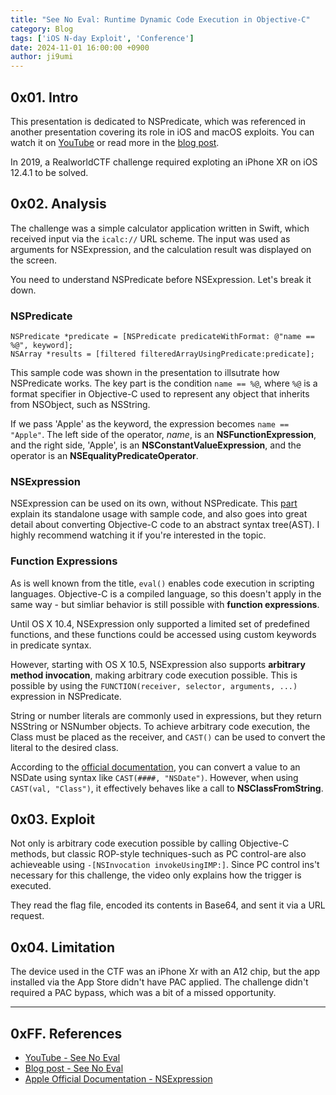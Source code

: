```yaml
---
title: "See No Eval: Runtime Dynamic Code Execution in Objective-C"
category: Blog
tags: ['iOS N-day Exploit', 'Conference']
date: 2024-11-01 16:00:00 +0900
author: ji9umi
---
```


## 0x01. Intro

This presentation is dedicated to NSPredicate, which was referenced in another presentation covering its role in iOS and macOS exploits. You can watch it on [YouTube](https://youtu.be/dvvFWa3Nm2M?si=rGhAKKm2GmSGSLi4) or read more in the [blog post](https://codecolor.ist/2021/01/16/see-no-eval-runtime-code-execution-objc/).

In 2019, a RealworldCTF challenge required exploting an iPhone XR on iOS 12.4.1 to be solved.

## 0x02. Analysis

The challenge was a simple calculator application written in Swift, which received input via the `icalc://` URL scheme. The input was used as arguments for NSExpression, and the calculation result was displayed on the screen.

You need to understand NSPredicate before NSExpression. Let's break it down.

### NSPredicate

```objc
NSPredicate *predicate = [NSPredicate predicateWithFormat: @"name == %@", keyword];
NSArray *results = [filtered filteredArrayUsingPredicate:predicate];
```

This sample code was shown in the presentation to illsutrate how NSPredicate works. The key part is the condition `name == %@`, where `%@` is a format specifier in Objective-C used to represent any object that inherits from NSObject, such as NSString.

If we pass 'Apple' as the keyword, the expression becomes `name == "Apple"`. The left side of the operator, *name*, is an **NSFunctionExpression**, and the right side, 'Apple', is an **NSConstantValueExpression**, and the operator is an **NSEqualityPredicateOperator**.

### NSExpression

NSExpression can be used on its own, without NSPredicate. This [part](https://www.youtube.com/watch?v=dvvFWa3Nm2M&t=376s) explain its standalone usage with sample code, and also goes into great detail about converting Objective-C code to an abstract syntax tree(AST). I highly recommend watching it if you're interested in the topic.

### Function Expressions

As is well known from the title, `eval()` enables code execution in scripting languages. Objective-C is a compiled language, so this doesn't apply in the same way - but simliar behavior is still possible with **function expressions**.

Until OS X 10.4, NSExpression only supported a limited set of predefined functions, and these functions could be accessed using custom keywords in predicate syntax.

However, starting with OS X 10.5, NSExpression also supports **arbitrary method invocation**, making arbitrary code execution possible. This is possible by using the `FUNCTION(receiver, selector, arguments, ...)` expression in NSPredicate.

String or number literals are commonly used in expressions, but they return NSString or NSNumber objects. To achieve arbitrary code execution, the Class must be placed as the receiver, and `CAST()` can be used to convert the literal to the desired class.

According to the [official documentation](https://developer.apple.com/documentation/foundation/nsexpression?language=objc#Function-Expressions), you can convert a value to an NSDate using syntax like `CAST(####, "NSDate")`. However, when using `CAST(val, "Class")`, it effectively behaves like a call to **NSClassFromString**.

## 0x03. Exploit

Not only is arbitrary code execution possible by calling Objective-C methods, but classic ROP-style techniques-such as PC control-are also achieveable using `-[NSInvocation invokeUsingIMP:]`. Since PC control ins't necessary for this challenge, the video only explains how the trigger is executed.

They read the flag file, encoded its contents in Base64, and sent it via a URL request.

## 0x04. Limitation

The device used in the CTF was an iPhone Xr with an A12 chip, but the app installed via the App Store didn't have PAC applied. The challenge didn't required a PAC bypass, which was a bit of a missed opportunity.

---

## 0xFF. References

- [YouTube - See No Eval](https://youtu.be/dvvFWa3Nm2M?si=rGhAKKm2GmSGSLi4)
- [Blog post - See No Eval](https://codecolor.ist/2021/01/16/see-no-eval-runtime-code-execution-objc/)
- [Apple Official Documentation - NSExpression](https://developer.apple.com/documentation/foundation/nsexpression?language=objc#Function-Expressions)
